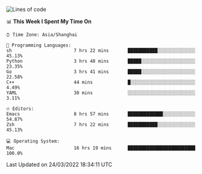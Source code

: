 <!--START_SECTION:waka-->
![Lines of code](https://img.shields.io/badge/From%20Hello%20World%20I%27ve%20Written-22%20Thousand%20lines%20of%20code-blue)

📊 **This Week I Spent My Time On** 

```text
⌚︎ Time Zone: Asia/Shanghai

💬 Programming Languages: 
sh                       7 hrs 22 mins       ███████████░░░░░░░░░░░░░░   45.13% 
Python                   3 hrs 48 mins       █████░░░░░░░░░░░░░░░░░░░░   23.35% 
Go                       3 hrs 41 mins       █████░░░░░░░░░░░░░░░░░░░░   22.58% 
C++                      44 mins             █░░░░░░░░░░░░░░░░░░░░░░░░   4.49% 
YAML                     30 mins             ░░░░░░░░░░░░░░░░░░░░░░░░░   3.11%

🔥 Editors: 
Emacs                    8 hrs 57 mins       █████████████░░░░░░░░░░░░   54.87% 
Zsh                      7 hrs 22 mins       ███████████░░░░░░░░░░░░░░   45.13%

💻 Operating System: 
Mac                      16 hrs 19 mins      █████████████████████████   100.0%

```


 Last Updated on 24/03/2022 18:34:11 UTC
<!--END_SECTION:waka-->

